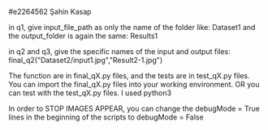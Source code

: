 #e2264562 Şahin Kasap

in q1, give input_file_path as only the name of the folder like:
Dataset1
and the output_folder is again the same:
Results1

in q2 and q3, give the specific names of the input and output files:
final_q2("Dataset2/input1.jpg","Result2-1.jpg")


The function are in final_qX.py files, and the tests are in test_qX.py files.
You can import the final_qX.py files into your working environment. OR you can test with the test_qX.py files.
I used python3

In order to STOP IMAGES APPEAR,  you can change the 
debugMode = True 
lines in the beginning of the scripts to 
debugMode = False